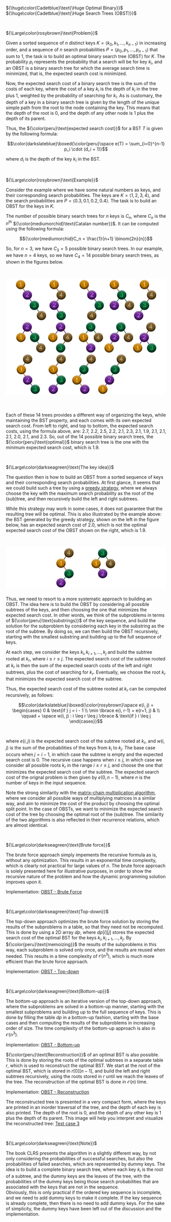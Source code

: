 ${\huge\color{Cadetblue}\text{\Huge Optimal Binary}}$  
${\huge\color{Cadetblue}\text{\Huge Search Trees (OBST)}}$

<br />

${\Large\color{rosybrown}\text{Problem}}$

Given a sorted sequence of $n$ distinct keys $K = \langle k_0, k_1, \ldots, k_{n-1} \rangle$ in increasing order, and a sequence of $n$ search probabilities $P = \langle p_0, p_1, \ldots, p_{n-1} \rangle$ that sum to 1, the task is to build an optimal binary search tree (OBST) for $K$. The probability $p_i$ represents the probability that a search will be for key $k_i$, and an OBST is a binary search tree for which the average search time is minimized, that is, the expected search cost is minimized.

Now, the expected search cost of a binary search tree is the sum of the costs of each key, where the cost of a key $k_i$ is the depth of $k_i$ in the tree plus 1, weighted by the probability of searching for $k_i$. As is customary, the depth of a key in a binary search tree is given by the length of the unique simple path from the root to the node containing the key. This means that the depth of the root is 0, and the depth of any other node is 1 plus the depth of its parent.  

Thus, the ${\color{peru}\text{expected search cost}}$ for a BST $T$ is given by the following formula:

$$\color{darkslateblue}\boxed{\color{peru}\space 
e(T) = \sum_{i=0}^{n-1} p_i \cdot (d_i + 1)}$$

where $d_i$ is the depth of the key $k_i$ in the BST.

<br/>

${\Large\color{rosybrown}\text{Example}}$

Consider the example where we have some natural numbers as keys, and their corresponding search probabilities. The keys are $K = \langle 1, 2, 3, 4 \rangle$, and the search probabilities are $P = \langle 0.3, 0.1, 0.2, 0.4 \rangle$. The task is to build an OBST for the keys in $K$. 

The number of possible binary search trees for $n$ keys is $C_n$, where $C_n$ is the $n^{th}$ ${\color{mediumorchid}\text{Catalan number}}$. It can be computed using the following formula:

$${\color{mediumorchid}C_n = \frac{1}{n+1} \binom{2n}{n}}$$

So, for $n = 3$, we have $C_3 = 5$ possible binary search trees. In our example, we have $n = 4$ keys, so we have $C_4 = 14$ possible binary search trees, as shown in the figures below.

<br/>

<p align="center" width="85%">
<img src="images/obsts-1.png"
     alt="obsts1"
     style="float: left;" />
</p>

<p align="center" width="85%">
<img src="images/obsts-2.png"
     alt="obsts2"
     style="float: left;" />
</p>

<p align="center" width="85%">
<img src="images/obsts-3.png"
     alt="obsts3"
     style="float: left; padding-bottom: 40px;" />
</p><br clear="left">

Each of these $14$ trees provides a different way of organizing the keys, while maintaining the BST property, and each comes with its own expected search cost. From left to right, and top to bottom, the expected search costs, using the formula above, are: $2.7$, $2.2$, $2.5$, $2.2$, $2.1$, $2.3$, $2.1$, $1.9$, $2.1$, $2.1$, $2.1$, $2.0$, $2.1$, and $2.3$. So, out of the $14$ possible binary search trees, the ${\color{peru}\text{optimal}}$ binary search tree is the one with the minimum expected search cost, which is $1.9$.

<br />

${\Large\color{darkseagreen}\text{The key idea}}$

The question then is how to build an OBST from a sorted sequence of keys and their corresponding search probabilities. At first glance, it seems that we could build such a tree by using a [greedy strategy](https://github.com/pl3onasm/CLRS/tree/main/algorithms/greedy), where we always choose the key with the maximum search probability as the root of the (sub)tree, and then recursively build the left and right subtrees.

While this strategy may work in some cases, it does not guarantee that the resulting tree will be optimal. This is also illustrated by the example above: the BST generated by the greedy strategy, shown on the left in the figure below, has an expected search cost of $2.0$, which is not the optimal expected search cost of the OBST shown on the right, which is $1.9$.

<br/>

<p align="center" width="50%">
<img src="images/obsts-greedyvsoptimal.png"
     alt="obsts3"
     style="float: left; padding-bottom: 10px;" />
</p><br clear="left">  

Thus, we need to resort to a more systematic approach to building an OBST. The idea here is to build the OBST by considering all possible subtrees of the keys, and then choosing the one that minimizes the expected search cost. In other words, we think of the subproblems in terms of ${\color{peru}\text{substrings}}$ of the key sequence, and build the solution for the subproblem by considering each key in the substring as the root of the subtree. By doing so, we can then build the OBST recursively, starting with the smallest substring and building up to the full sequence of keys.

At each step, we consider the keys $k_i, k_{i+1}, \ldots, k_j$ and build the subtree rooted at $k_r$, where $i \leq r \leq j$. The expected search cost of the subtree rooted at $k_r$ is then the sum of the expected search costs of the left and right subtrees, plus the cost of searching for $k_r$. Eventually, we choose the root $k_r$ that minimizes the expected search cost of the subtree. 

Thus, the expected search cost of the subtree rooted at $k_r$ can be computed recursively, as follows:

$$\color{darkslateblue}\boxed{\color{rosybrown}\space
e(i, j) = \begin{cases}
0 & \text{if } j = i - 1 \\
\min \lbrace e(i, r-1) + e(r+1, j) & \\
\qquad + \space w(i, j) : i \leq r \leq j \rbrace & \text{if } i \leq j
\end{cases}}$$

<br/>

where $e(i, j)$ is the expected search cost of the subtree rooted at $k_r$, and $w(i, j)$ is the sum of the probabilities of the keys from $k_i$ to $k_j$. The base case occurs when $j = i - 1$, in which case the subtree is empty and the expected search cost is 0. The recursive case happens when $i \leq j$, in which case we consider all possible roots $k_r$ in the range $i \leq r \leq j$, and choose the one that minimizes the expected search cost of the subtree. The expected search cost of the orignal problem is then given by $e(0, n-1)$, where $n$ is the number of keys in the input sequence.

Note the strong similarity with the [matrix-chain multiplication algorithm](https://github.com/pl3onasm/CLRS/tree/main/algorithms/dynamic-programming/matrix-chain-mult), where we consider all possible ways of multiplying matrices in a similar way, and aim to minimize the cost of the product by choosing the optimal split point. In the case of OBSTs, we want to minimize the expected search cost of the tree by choosing the optimal root of the (sub)tree. The similarity of the two algorithms is also reflected in their recurrence relations, which are almost identical.  

<br />

${\Large\color{darkseagreen}\text{Brute force}}$

The brute force approach simply impements the recursive formula as is, without any optimization. This results in an exponential time complexity, which is clearly not practical for large values of $n$. The brute force approach is solely presented here for illustrative purposes, in order to show the recursive nature of the problem and how the dynamic programming solution improves upon it.

Implementation: [OBST - Brute Force](https://github.com/pl3onasm/CLRS/tree/main/algorithms/dynamic-programming/opt-bsts/obst-1.c)

<br />

${\Large\color{darkseagreen}\text{Top-down}}$

The top-down approach optimizes the brute force solution by storing the results of the subproblems in a table, so that they need not be recomputed. This is done by using a 2D array $dp$, where $dp[i][j]$ stores the expected search cost of the optimal BST for the keys $k_i, k_{i+1}, \ldots, k_j$. By ${\color{peru}\text{memoizing}}$ the results of the subproblems in this way, each subproblem is solved only once, and the results are reused when needed. This results in a time complexity of $\mathcal{O}(n^3)$, which is much more efficient than the brute force approach.

Implementation: [OBST - Top-down](https://github.com/pl3onasm/CLRS/tree/main/algorithms/dynamic-programming/opt-bsts/obst-2.c)

<br />

${\Large\color{darkseagreen}\text{Bottom-up}}$

The bottom-up approach is an iterative version of the top-down approach, where the subproblems are solved in a bottom-up manner, starting with the smallest subproblems and building up to the full sequence of keys. This is done by filling the table $dp$ in a bottom-up fashion, starting with the base cases and then computing the results of the subproblems in increasing order of size. The time complexity of the bottom-up approach is also in $\mathcal{O}(n^3)$.

Implementation: [OBST - Bottom-up](https://github.com/pl3onasm/CLRS/tree/main/algorithms/dynamic-programming/opt-bsts/obst-2.c)

${\color{peru}\text{Reconstruction}}$ of an optimal BST is also possible. This is done by storing the roots of the optimal subtrees in a separate table $r$, which is used to reconstruct the optimal BST. We start at the root of the optimal BST, which is stored in $r[0][n-1]$, and build the left and right subtrees recursively, using the roots stored in $r$ until we reach the leaves of the tree. The reconstruction of the optimal BST is done in $\mathcal{O}(n)$ time.

Implementation: [OBST - Reconstruction](https://github.com/pl3onasm/CLRS/tree/main/algorithms/dynamic-programming/opt-bsts/obst-4.c)

The reconstructed tree is presented in a very compact form, where the keys are printed in an inorder traversal of the tree, and the depth of each key is also printed. The depth of the root is 0, and the depth of any other key is 1 plus the depth of its parent. This image will help you interpret and visualize the reconstructed tree: [Test case 3](https://github.com/pl3onasm/CLRS/tree/main/algorithms/dynamic-programming/opt-bsts/images/obsttest3.png)

<br />

${\Large\color{darkseagreen}\text{Note}}$

The book CLRS presents the algorithm in a slightly different way, by not only considering the probabilities of successful searches, but also the probabilities of failed searches, which are represented by dummy keys. The idea is to build a complete binary search tree, where each key $k_i$ is the root of a subtree, and the dummy keys are the leaves of the tree, with the probabilities of the dummy keys being those search probabilities that are associated with the keys that are not in the sequence.  
Obviously, this is only practical if the ordered key sequence is incomplete, and we need to add dummy keys to make it complete. If the key sequence is already complete, then there is no need to add dummy keys. For the sake of simplicity, the dummy keys have been left out of the discussion and the implementation.  
